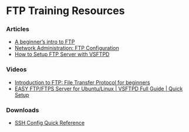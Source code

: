 # FTP Training Resources

### Articles
- <a href="https://www.gavick.com/blog/beginners-intro-ftp" target="_blank">A beginner’s intro to FTP</a>
- <a href="https://www.dummies.com/article/technology/information-technology/networking/general-networking/network-administration-ftp-configuration-183567/" target="_blank">Network Administration: FTP Configuration</a>
- <a href="https://adamtheautomator.com/vsftpd/" target="_blank">How to Setup FTP Server with VSFTPD</a>

### Videos
- <a href="https://www.youtube.com/watch?v=tQwvcjT1DKk" target="_blank">Introduction to FTP: File Transfer Protocol for beginners</a>
- <a href="https://www.youtube.com/watch?v=ISVyGxYfAGg" target="_blank">EASY FTP/FTPS Server for Ubuntu/Linux | VSFTPD Full Guide | Quick Setup</a>


### Downloads
- <a href="./downloads/lecture6-ftp-vsftpd-conf.pdf" download>SSH Config Quick Reference</a>
